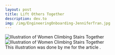 ```yaml
---
layout: post
title: Lift Others Together
description: dev.to
img: /img/EngineeringOnboarding-JenniferTran.jpg
---
```


<div class="img_row">
	<img src="{{ site.baseurl }}/img/EngineeringOnboarding-JenniferTran.jpg" alt="Illustration of Women Climbing Stairs Together" title="Engineering Onboarding"/>
	<img class="col three" src="{{ site.baseurl }}/img/EngineeringOnboarding-JenniferTran.jpg" alt="Illustration of Women Climbing Stairs Together" title="Engineering Onboarding"/>
</div>
  This illustration was done by me for the article <a href=""></a>.